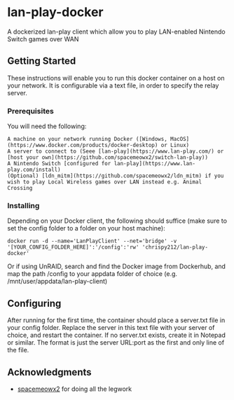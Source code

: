 # lan-play-docker

A dockerized lan-play client which allow you to play LAN-enabled Nintendo Switch games over WAN

## Getting Started

These instructions will enable you to run this docker container on a host on your network. It is configurable via a text file, in order to specify the relay server.

### Prerequisites

You will need the following:

```
A machine on your network running Docker ([Windows, MacOS](https://www.docker.com/products/docker-desktop) or Linux)
A server to connect to (Seee [lan-play](https://www.lan-play.com/) or [host your own](https://github.com/spacemeowx2/switch-lan-play))
A Nintendo Switch [configured for lan-play](https://www.lan-play.com/install)
(Optional) [ldn_mitm](https://github.com/spacemeowx2/ldn_mitm) if you wish to play Local Wireless games over LAN instead e.g. Animal Crossing

```

### Installing

Depending on your Docker client, the following should suffice (make sure to set the config folder to a folder on your host machine):

```
docker run -d --name='LanPlayClient' --net='bridge' -v '[YOUR_CONFIG_FOLDER_HERE]':'/config':'rw' 'chrispy212/lan-play-docker'
```

Or if using UnRAID, search and find the Docker image from Dockerhub, and map the path /config to your appdata folder of choice (e.g. /mnt/user/appdata/lan-play-client)

## Configuring

After running for the first time, the container should place a server.txt file in your config folder. Replace the server in this text file with your server of choice, and restart the container.
If no server.txt exists, create it in Notepad or similar. The format is just the server URL:port as the first and only line of the file.

## Acknowledgments

* [spacemeowx2](https://github.com/spacemeowx2/switch-lan-play) for doing all the legwork
